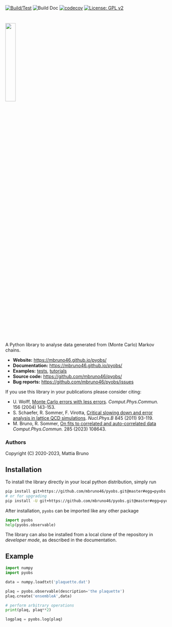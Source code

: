 
[![Build/Test](https://github.com/mbruno46/pyobs/workflows/Build/Test/badge.svg)](https://github.com/mbruno46/pyobs/actions?query=workflow%3ABuild%2FTest)
![Build Doc](https://github.com/mbruno46/pyobs/workflows/Build%20Doc/badge.svg)
[![codecov](https://codecov.io/gh/mbruno46/pyobs/branch/master/graph/badge.svg)](https://codecov.io/gh/mbruno46/pyobs)
[![License: GPL v2](https://img.shields.io/badge/License-GPL%20v2-blue.svg)](https://www.gnu.org/licenses/old-licenses/gpl-2.0.en.html)

# <img src="/doc/pyobs-logo.png" width="25%">

A Python library to analyse data generated 
from (Monte Carlo) Markov chains.

- **Website:** https://mbruno46.github.io/pyobs/
- **Documentation:** https://mbruno46.github.io/pyobs/
- **Examples:** [tests](./tests), [tutorials](./doc/tutorials)
- **Source code:** https://github.com/mbruno46/pyobs/
- **Bug reports:** https://github.com/mbruno46/pyobs/issues

If you use this library in your publications please consider citing:

* U. Wolff, [Monte Carlo errors with less errors](https://inspirehep.net/literature/621085). *Comput.Phys.Commun.* 156 (2004) 143-153.
* S. Schaefer, R. Sommer, F. Virotta, [Critical slowing down and error analysis in lattice QCD simulations](https://inspirehep.net/literature/871175). *Nucl.Phys.B* 845 (2011) 93-119.
* M. Bruno, R. Sommer, [On fits to correlated and auto-correlated data](https://inspirehep.net/literature/2157883) *Comput.Phys.Commun.* 285 (2023) 108643.

### Authors

Copyright (C) 2020-2023, Mattia Bruno

## Installation

To install the library directly in your local python distribution,
simply run

```bash
pip install git+https://github.com/mbruno46/pyobs.git@master#egg=pyobs
# or for upgrading
pip install -U git+https://github.com/mbruno46/pyobs.git@master#egg=pyobs
```

After installation, `pyobs` can be imported like any other package 

```python
import pyobs
help(pyobs.observable)
```

The library can also be installed from a local clone of
the repository in *developer mode*, as described in the 
documentation. 

## Example

```python
import numpy
import pyobs

data = numpy.loadtxt('plaquette.dat')

plaq = pyobs.observable(description='the plaquette')
plaq.create('ensembleA',data)

# perform arbitrary operations
print(plaq, plaq**2)

logplaq = pyobs.log(plaq)
```
